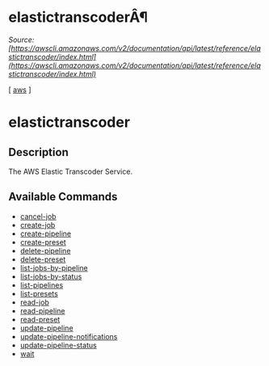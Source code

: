 # elastictranscoderÂ¶

*Source: [https://awscli.amazonaws.com/v2/documentation/api/latest/reference/elastictranscoder/index.html](https://awscli.amazonaws.com/v2/documentation/api/latest/reference/elastictranscoder/index.html)*

[ [aws](https://awscli.amazonaws.com/v2/documentation/api/latest/reference/index.html#cli-aws) ]

# elastictranscoder

## Description

The AWS Elastic Transcoder Service.

## Available Commands

- [cancel-job](https://awscli.amazonaws.com/v2/documentation/api/latest/reference/elastictranscoder/cancel-job.html)
- [create-job](https://awscli.amazonaws.com/v2/documentation/api/latest/reference/elastictranscoder/create-job.html)
- [create-pipeline](https://awscli.amazonaws.com/v2/documentation/api/latest/reference/elastictranscoder/create-pipeline.html)
- [create-preset](https://awscli.amazonaws.com/v2/documentation/api/latest/reference/elastictranscoder/create-preset.html)
- [delete-pipeline](https://awscli.amazonaws.com/v2/documentation/api/latest/reference/elastictranscoder/delete-pipeline.html)
- [delete-preset](https://awscli.amazonaws.com/v2/documentation/api/latest/reference/elastictranscoder/delete-preset.html)
- [list-jobs-by-pipeline](https://awscli.amazonaws.com/v2/documentation/api/latest/reference/elastictranscoder/list-jobs-by-pipeline.html)
- [list-jobs-by-status](https://awscli.amazonaws.com/v2/documentation/api/latest/reference/elastictranscoder/list-jobs-by-status.html)
- [list-pipelines](https://awscli.amazonaws.com/v2/documentation/api/latest/reference/elastictranscoder/list-pipelines.html)
- [list-presets](https://awscli.amazonaws.com/v2/documentation/api/latest/reference/elastictranscoder/list-presets.html)
- [read-job](https://awscli.amazonaws.com/v2/documentation/api/latest/reference/elastictranscoder/read-job.html)
- [read-pipeline](https://awscli.amazonaws.com/v2/documentation/api/latest/reference/elastictranscoder/read-pipeline.html)
- [read-preset](https://awscli.amazonaws.com/v2/documentation/api/latest/reference/elastictranscoder/read-preset.html)
- [update-pipeline](https://awscli.amazonaws.com/v2/documentation/api/latest/reference/elastictranscoder/update-pipeline.html)
- [update-pipeline-notifications](https://awscli.amazonaws.com/v2/documentation/api/latest/reference/elastictranscoder/update-pipeline-notifications.html)
- [update-pipeline-status](https://awscli.amazonaws.com/v2/documentation/api/latest/reference/elastictranscoder/update-pipeline-status.html)
- [wait](https://awscli.amazonaws.com/v2/documentation/api/latest/reference/elastictranscoder/wait/index.html)